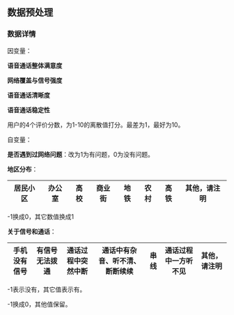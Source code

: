 



## 数据预处理



### 数据详情

因变量：

**语音通话整体满意度**

**网络覆盖与信号强度**

**语音通话清晰度**

**语音通话稳定性**

用户的4个评价分数，为1-10的离散值打分。最差为1，最好为10。



自变量：

**是否遇到过网络问题**：改为1为有问题，0为没有问题。

**地区分布**：

| 居民小区 | 办公室 | 高校 | 商业街 | 地铁 | 农村 | 高铁 | 其他，请注明 |
| :------: | :----: | :--: | :----: | :--: | :--: | :--: | :----------: |

-1换成0，其它数值换成1

**关于信号和通话**：

| 手机没有信号 | 有信号无法拨通 | 通话过程中突然中断 | 通话中有杂音、听不清、断断续续 | 串线 | 通话过程中一方听不见 | 其他，请注明 |
| :----------: | :------------: | :----------------: | :----------------------------: | :--: | :------------------: | :----------: |

-1表示没有，其它值表示有。

-1换成0，其他值保留。

























